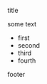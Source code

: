 
<!DOCTYPE html>
<html>
  <body>
    <p>title</p>
    <p>some text</p>
    <ul>
    <li>first</li>
    <li>second</li>
    <li>third</li>
    <li>fourth</li>
    </ul>
    <p>footer</p>
  </body>
</html>
